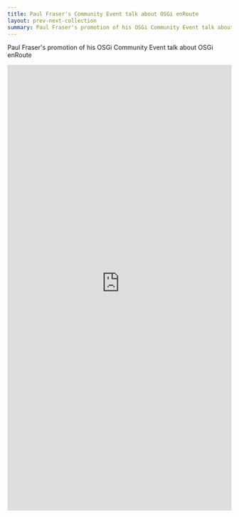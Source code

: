 ```yaml
---
title: Paul Fraser's Community Event talk about OSGi enRoute
layout: prev-next-collection
summary: Paul Fraser's promotion of his OSGi Community Event talk about OSGi enRoute
---
```


Paul Fraser's promotion of his OSGi Community Event talk about OSGi enRoute

<iframe width="100%" height="1000px" src="https://www.youtube-nocookie.com/embed/-0LFfZqSVxE" frameborder="0" allowfullscreen></iframe>

